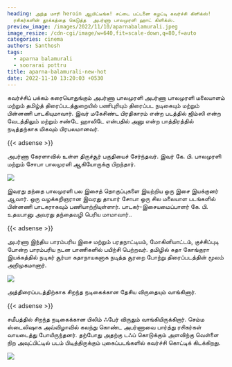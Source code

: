 ```yaml
---
heading: அந்த மாரி heroin ஆயிட்டீங்க! சட்டை பட்டனை கழட்டி கவர்ச்சி கிளிக்ஸ்!
  ரசிகர்களின் தூக்கத்தை கெடுத்த  அபர்ணா பாலமுரளி ஹாட் கிளிக்ஸ்.
preview_image: /images/2022/11/10/aparnabalamurali.jpeg
image_resize: /cdn-cgi/image/w=640,fit=scale-down,q=80,f=auto
categories: cinema
authors: Santhosh
tags:
  - aparna balamurali
  - soorarai pottru
title: aparna-balamurali-new-hot
date: 2022-11-10 13:20:03 +0530
---
```

கவர்ச்சிப் பக்கம் கரையொதுங்கும் அபர்ணா பாலமுரளி
அபர்ணா பாலமுரளி மலையாளம்‌ மற்றும் தமிழ்த் திரைப்படத்துறையில் பணிபுரியும் திரைப்பட நடிகையும் மற்றும் பின்னணி பாடகியுமாவார். இவர் மகேசிண்ட பிரதிகாரம்  என்ற படத்தில் ஜிம்ஸி என்ற வேடத்திலும் மற்றும் சண்டே ஹாலிடே என்பதில் அனு என்ற பாத்திரத்தில் நடித்தற்காக மிகவும் பிரபலமானவர்.

{{< adsense >}}


அபர்ணா கேரளாவில் உள்ள திருச்சூர் பகுதியைச் சேர்ந்தவர். இவர் கே. பி. பாலமுரளி மற்றும் சோபா பாலமுரளி ஆகியோருக்கு பிறந்தார். 

![](/images/2022/11/10/aparna-balamurali-new-hot.jpeg)

இவரது தந்தை பாலமுரளி பல இசைத் தொகுப்புகளை இயற்றிய ஒரு இசை இயக்குனர் ஆவார். ஒரு வழக்கறிஞரான இவரது தாயார் சோபா ஒரு சில மலையாள படங்களில் பின்னணி பாடகராகவும் பணியாற்றியுள்ளார். பாடகர்-இசையமைப்பாளர் கே. பி. உதயபானு அவரது தந்தைவழி பெரிய மாமாவார்..

{{< adsense >}}


அபர்ணா இந்திய பாரம்பரிய இசை மற்றும் பரதநாட்டியம், மோகினியாட்டம், குச்சிப்புடி போன்ற பாரம்பரிய நடன பாணிகளில் பயிற்சி பெற்றவர். தமிழில் சுதா கோங்குரா இயக்கத்தில் நடிகர் சூர்யா கதாநாயகனாக நடித்த சூரறை போற்று திரைப்படத்தின் மூலம் அறிமுகமானார். 

![](/images/2022/11/10/aparna-balamurali-new-hot2.jpeg)

அத்திரைப்படத்திற்காக சிறந்த நடிகைக்கான தேசிய விருதையும் வாங்கினார். 

{{< adsense >}}


சமீபத்தில் சிறந்த நடிகைக்கான பிலிம் ஃபேர் விருதும் வாங்கியிருக்கிறார். செம்ம ஸ்டைலிஷாக அவ்விழாவில் கலந்து கொண்ட அபர்ணாவை பார்த்து ரசிகர்கள் வாயடைத்து போயிருந்தனர். தற்போது அதற்கு டஃப் கொடுக்கும் அளவிற்கு வெள்ளை நிற அவுட்பிட்டில் படம் பிடித்திருக்கும் புகைப்படங்களில் கவர்ச்சி கொட்டிக் கிடக்கிறது.

![](/images/2022/11/10/aparna-balamurali-new-hot4.jpeg)